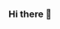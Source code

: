 ### Hi there 👋

<!--
**dnjstjr123/dnjstjr123** is a ✨ _special_ ✨ repository because its `README.md` (this file) appears on your GitHub profile.

- 🔭 Introduction...
경희대학교 컴퓨터공학과 3학년 재학 중.

- 🌱 Skill ...
<img src="https://img.shields.io/badge/HTML5-E34F26?style=plastic&logo=HTML5&logoColor=white"/>
<img src="https://img.shields.io/badge/CSS3-1572B6?style=plastic&logo=CSS3&logoColor=white"/>
<img src="https://img.shields.io/badge/JavaScript-F7DF1E?style=plastic&logo=JavaScript&logoColor=white"/>
<img src="https://img.shields.io/badge/React-61DAFB?style=plastic&logo=React&logoColor=white"/>
<img src="https://img.shields.io/badge/C-A8B9CC?style=plastic&logo=C&logoColor=white"/>
<img src="https://img.shields.io/badge/C++-00599C?style=plastic&logo=C++&logoColor=white"/>
<img src="https://img.shields.io/badge/Python-3776AB?style=plastic&logo=Python&logoColor=white"/>

- 📫 Studying ...
<img src="https://img.shields.io/badge/TypeScript-3178C6?style=plastic&logo=TypeScript&logoColor=white"/>

- 😄 Most Used Languages ...
[![Top Langs](https://github-readme-stats.vercel.app/api/top-langs/?username=dnjstjr123&langs_count=8)](https://github.com/dnjstjr123/github-readme-stats)

- ⚡ Github stats ...
![Anurag's GitHub stats](https://github-readme-stats.vercel.app/api?username=dnjstjr123&show_icons=true&theme=radical)

-->
